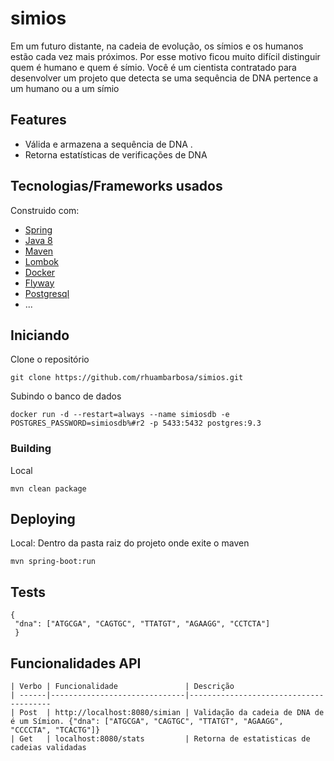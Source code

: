 # simios
Em um futuro distante, na cadeia de evolução, os símios e os humanos estão cada vez mais próximos. Por esse motivo ficou muito difícil distinguir quem é humano e quem é símio.
Você é um cientista contratado para desenvolver um projeto que detecta se uma sequência de DNA pertence a um humano ou a um símio

## Features
- Válida e armazena a sequência de DNA .
- Retorna estatísticas de verificações de DNA
## Tecnologias/Frameworks usados
Construido com:
- [Spring](https://spring.io/)
- [Java 8](https://www.oracle.com/technetwork/pt/java/javase/downloads/jdk8-downloads-2133151.html)
- [Maven](https://maven.apache.org/)
- [Lombok](https://projectlombok.org/)
- [Docker](https://docs.docker.com/install/)
- [Flyway](https://flywaydb.org/)
- [Postgresql](https://www.postgresql.org/)
- ...
## Iniciando
Clone o repositório
```shell
git clone https://github.com/rhuambarbosa/simios.git
```
Subindo o banco de dados
```shell
docker run -d --restart=always --name simiosdb -e POSTGRES_PASSWORD=simiosdb%#r2 -p 5433:5432 postgres:9.3
```
### Building
Local
```shell
mvn clean package
```
## Deploying
Local: Dentro da pasta raiz do projeto onde exite o maven
```shell
mvn spring-boot:run
```
## Tests
```shell
{
 "dna": ["ATGCGA", "CAGTGC", "TTATGT", "AGAAGG", "CCTCTA"]
 }
```
## Funcionalidades API
```shell
| Verbo | Funcionalidade               | Descrição
| ------|------------------------------|---------------------------------------
| Post  | http://localhost:8080/simian | Validação da cadeia de DNA de é um Símion. {"dna": ["ATGCGA", "CAGTGC", "TTATGT", "AGAAGG", "CCCCTA", "TCACTG"]}
| Get   | localhost:8080/stats         | Retorna de estatisticas de cadeias validadas

```
